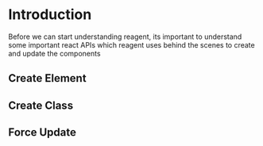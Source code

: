 # Introduction

Before we can start understanding reagent, its important to understand some 
important react APIs which reagent uses behind the scenes to create and
update the components

## Create Element

## Create Class

## Force Update